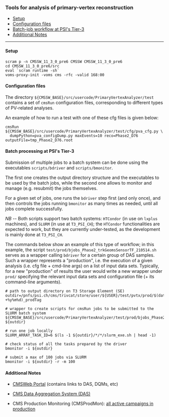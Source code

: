 ### Tools for analysis of primary-vertex reconstruction

* [Setup](#setup)
* [Configuration files](#configuration-files)
* [Batch-job workflow at PSI's Tier-3](#batch-job-workflow-at-psis-tier-3)
* [Additional Notes](#additional-notes)

----------

#### Setup
```shell
scram p -n CMSSW_11_3_0_pre6 CMSSW CMSSW_11_3_0_pre6
cd CMSSW_11_3_0_pre6/src
eval `scram runtime -sh`
voms-proxy-init -voms cms -rfc -valid 168:00
```

#### Configuration files

The directory `${CMSSW_BASE}/src/usercode/PrimaryVertexAnalyzer/test`
contains a set of `cmsRun` configuration files,
corresponding to different types of PV-related analyses.

An example of how to run a test with one of these cfg files is given below:
```shell
cmsRun ${CMSSW_BASE}/src/usercode/PrimaryVertexAnalyzer/test/cfg/pva_cfg.py \
  dumpPython=pva_configDump.py maxEvents=10 reco=Phase2_D76 outputFile=tmp_Phase2_D76.root
```

#### Batch processing at PSI's Tier-3

Submission of multiple jobs to a batch system can be done using
the executables `scripts/bdriver` and `scripts/bmonitor`.

The first one creates the output directory structure
and the executables to be used by the batch jobs,
while the second one allows to monitor and
manage (e.g. resubmit) the jobs themselves.

For a given set of jobs, one runs the `bdriver` step first (and only once),
and then controls the jobs running `bmonitor` as many times as needed,
until all jobs complete successfully.

*NB* --
Both scripts support two batch systems:
`HTCondor` (in use on `lxplus` machines), and `SLURM` (in use at `T3_PSI_CH`);
the `HTCondor` functionalities are expected to work,
but they are currently under-tested,
as the development is mainly done at `T3_PSI_CH`.

The commands below show an example of this type of workflow;
in this example, the script `test/prod/bjobs_Phase2_trkGeomsSensorTF_210514.sh`
serves as a wrapper calling `bdriver` for a certain group of DAS samples.
Such a wrapper represents a "production",
i.e. the execution of a given analysis (i.e. cfg file + cmd-line args)
on a list of input data sets.
Typically, for a new "production" of results the user would write
a new wrapper under `prod/` specifying the relevant input data sets
and configuration file (+ its command-line arguments).
```shell
# path to output directory on T3 Storage Element (SE)
outdir=/pnfs/psi.ch/cms/trivcat/store/user/${USER}/test/pvtx/prod/$(date +%y%m%d)_prodTag

# wrapper to create scripts for cmsRun jobs to be submitted to the SLURM batch system
${CMSSW_BASE}/src/usercode/PrimaryVertexAnalyzer/test/prod/bjobs_Phase2_trkGeomsSensorTF_210514.sh ${outdir}

# run one job locally
SLURM_ARRAY_TASK_ID=6 $(ls -1 ${outdir}/*/*/slurm_exe.sh | head -1)

# check status of all the tasks prepared by the driver
bmonitor -i ${outdir}

# submit a max of 100 jobs via SLURM
bmonitor -i ${outdir} -r -m 100
```

#### Additional Notes

 * [CMSWeb Portal](https://cmsweb.cern.ch) (contains links to DAS, DQMs, etc)

 * [CMS Data Aggregation System (DAS)](https://cmsweb.cern.ch/das)

 * CMS Production Monitoring (CMSProdMon): [all active campaigns in production](https://dmytro.web.cern.ch/dmytro/cmsprodmon/status.php)
